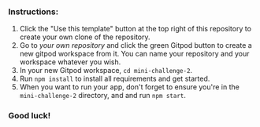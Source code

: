 ### Instructions:

1. Click the "Use this template" button at the top right of this repository to create your own clone of the repository.
2. Go to *your own repository* and click the green Gitpod button to create a new gitpod workspace from it. You can name your repository and your workspace whatever you wish.
3. In your new Gitpod workspace, `cd mini-challenge-2`.
4. Run `npm install` to install all requirements and get started.
5. When you want to run your app, don't forget to ensure you're in the `mini-challenge-2` directory, and and run `npm start`.

### Good luck!
